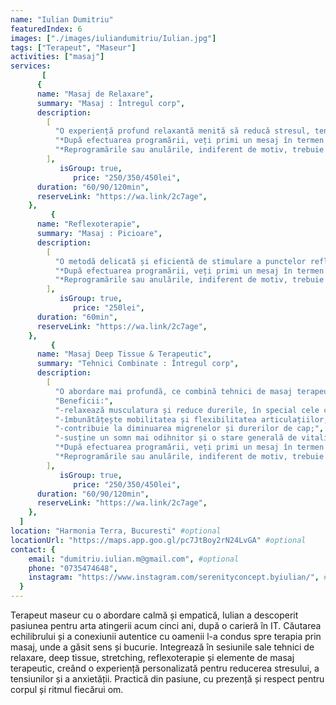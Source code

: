 ```yaml
---
name: "Iulian Dumitriu"
featuredIndex: 6
images: ["./images/iuliandumitriu/Iulian.jpg"]
tags: ["Terapeut", "Maseur"]
activities: ["masaj"]
services:
       [
      {
      name: "Masaj de Relaxare",
      summary: "Masaj : Întregul corp",
      description:
        [
          "O experiență profund relaxantă menită să reducă stresul, tensiunea și anxietatea, să îmbunătățească somnul și să restabilească echilibrul interior. Ideal pentru cei care doresc o pauză blândă de reconectare cu propriul corp și starea de bine.",
          "*După efectuarea programării, veți primi un mesaj în termen de 24 de ore pentru achitarea avansului de 50%, dacă nu dețineți un abonament sau giftcard.",
          "*Reprogramările sau anulările, indiferent de motiv, trebuie efectuate cu cel puțin 48 de ore înainte de sesiune. În cazul reprogramărilor sau anulărilor cu mai puțin de 48 de ore înainte, se va pierde sesiunea dacă dețineți un giftcard sau un abonament, iar în cazul plăților individuale, avansul de 50% nu va fi returnat.",
        ],
           isGroup: true,
              price: "250/350/450lei",
      duration: "60/90/120min",
      reserveLink: "https://wa.link/2c7age",
    },
         {
      name: "Reflexoterapie",
      summary: "Masaj : Picioare",
      description:
        [
          "O metodă delicată și eficientă de stimulare a punctelor reflexe de pe tălpi, cu efecte benefice asupra întregului organism. Sprijină procesele naturale de detoxifiere și contribuie la echilibrarea organelor interne.",
          "*După efectuarea programării, veți primi un mesaj în termen de 24 de ore pentru achitarea avansului de 50%, dacă nu dețineți un abonament sau giftcard.",
          "*Reprogramările sau anulările, indiferent de motiv, trebuie efectuate cu cel puțin 48 de ore înainte de sesiune. În cazul reprogramărilor sau anulărilor cu mai puțin de 48 de ore înainte, se va pierde sesiunea dacă dețineți un giftcard sau un abonament, iar în cazul plăților individuale, avansul de 50% nu va fi returnat.",
        ],
           isGroup: true,
              price: "250lei",
      duration: "60min",
      reserveLink: "https://wa.link/2c7age",
    },
         {
      name: "Masaj Deep Tissue & Terapeutic",
      summary: "Tehnici Combinate : Întregul corp",
      description:
        [
          "O abordare mai profundă, ce combină tehnici de masaj terapeutic, deep tissue și stretching pentru a elibera tensiuni cronice și blocaje musculare.",
          "Beneficii:",
          "-relaxează musculatura și reduce durerile, în special cele cronice ale spatelui;",
          "-îmbunătățește mobilitatea și flexibilitatea articulațiilor;",
          "-contribuie la diminuarea migrenelor și durerilor de cap;",
          "-susține un somn mai odihnitor și o stare generală de vitalitate.",
          "*După efectuarea programării, veți primi un mesaj în termen de 24 de ore pentru achitarea avansului de 50%, dacă nu dețineți un abonament sau giftcard.",
          "*Reprogramările sau anulările, indiferent de motiv, trebuie efectuate cu cel puțin 48 de ore înainte de sesiune. În cazul reprogramărilor sau anulărilor cu mai puțin de 48 de ore înainte, se va pierde sesiunea dacă dețineți un giftcard sau un abonament, iar în cazul plăților individuale, avansul de 50% nu va fi returnat.",
        ],
           isGroup: true,
              price: "250/350/450lei",
      duration: "60/90/120min",
      reserveLink: "https://wa.link/2c7age",
    },
  ]
location: "Harmonia Terra, Bucuresti" #optional
locationUrl: "https://maps.app.goo.gl/pc7JtBoy2rN24LvGA" #optional
contact: {
    email: "dumitriu.iulian.m@gmail.com", #optional
    phone: "0735474648",
    instagram: "https://www.instagram.com/serenityconcept.byiulian/", #optional
  }
---
```


Terapeut maseur cu o abordare calmă și empatică, Iulian a descoperit pasiunea pentru arta atingerii acum cinci ani, după o carieră în IT. Căutarea echilibrului și a conexiunii autentice cu oamenii l-a condus spre terapia prin masaj, unde a găsit sens și bucurie. Integrează în sesiunile sale tehnici de relaxare, deep tissue, stretching, reflexoterapie și elemente de masaj terapeutic, creând o experiență personalizată pentru reducerea stresului, a tensiunilor și a anxietății. Practică din pasiune, cu prezență și respect pentru corpul și ritmul fiecărui om.
